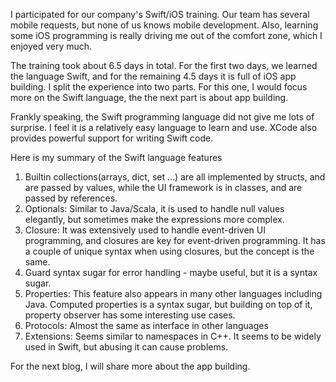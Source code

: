 I participated for our company's Swift/iOS training. Our team has several mobile requests, but none of us knows mobile development. Also, learning some iOS programming is really driving me out of the comfort zone, which I enjoyed very much.

The training took about 6.5 days in total. For the first two days, we learned the language Swift, and for the remaining 4.5 days it is full of iOS app building. I split the experience into two parts. For this one, I would focus more on the Swift language, the the next part is about app building.

Frankly speaking, the Swift programming language did not give me lots of surprise. I feel it is a relatively easy language to learn and use. XCode also provides powerful support for writing Swift code.

Here is my summary of the Swift language features

1. Builtin collections(arrays, dict, set ...) are all implemented by structs, and are passed by values, while the UI framework is in classes, and are passed by references.
2. Optionals: Similar to Java/Scala, it is used to handle null values elegantly, but sometimes make the expressions more complex.
3. Closure: It was extensively used to handle event-driven UI programming, and closures are key for event-driven programming. It has a couple of unique syntax when using closures, but the concept is the same.
4. Guard syntax sugar for error handling - maybe useful, but it is a syntax sugar.
5. Properties: This feature also appears in many other languages including Java. Computed properties is a syntax sugar, but building on top of it, property observer has some interesting use cases.
6. Protocols: Almost the same as interface in other languages
7. Extensions: Seems similar to namespaces in C++. It seems to be widely used in Swift, but abusing it can cause problems.

For the next blog, I will share more about the app building.